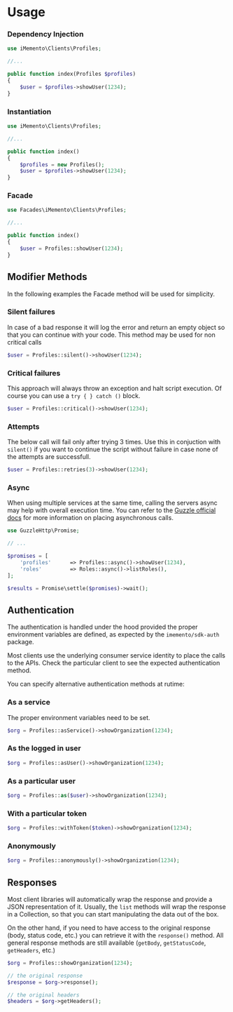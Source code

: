 # Usage

### Dependency Injection

```php
use iMemento\Clients\Profiles;

//...

public function index(Profiles $profiles)
{
    $user = $profiles->showUser(1234);
}
```

### Instantiation

```php
use iMemento\Clients\Profiles;

//...

public function index()
{
    $profiles = new Profiles();
    $user = $profiles->showUser(1234);
}
```

### Facade

```php
use Facades\iMemento\Clients\Profiles;

//...

public function index()
{
    $user = Profiles::showUser(1234);
}
```


## Modifier Methods

In the following examples the Facade method will be used for simplicity.

### Silent failures

In case of a bad response it will log the error and return an empty object so that you can continue with your code.
This method may be used for non critical calls

```php
$user = Profiles::silent()->showUser(1234);
```

### Critical failures

This approach will always throw an exception and halt script execution. Of course you can use a `try { } catch ()` block.

```php
$user = Profiles::critical()->showUser(1234);
```

### Attempts

The below call will fail only after trying 3 times. Use this in conjuction with `silent()` if you want to continue the
script without failure in case none of the attempts are successfull.

```php
$user = Profiles::retries(3)->showUser(1234);
```

### Async

When using multiple services at the same time, calling the servers async may help with overall execution time.
You can refer to the [Guzzle official docs](http://docs.guzzlephp.org/en/stable/quickstart.html#async-requests) for more information on placing asynchronous calls.

```php
use GuzzleHttp\Promise;

// ...

$promises = [
    'profiles'      => Profiles::async()->showUser(1234),
    'roles'         => Roles::async()->listRoles(),
];

$results = Promise\settle($promises)->wait();
```

## Authentication

The authentication is handled under the hood provided the proper environment variables are
defined, as expected by the `imemento/sdk-auth` package.

Most clients use the underlying consumer service identity to place the calls to the APIs. Check the particular
client to see the expected authentication method.

You can specify alternative authentication methods at rutime:

### As a service

The proper environment variables need to be set.

```php
$org = Profiles::asService()->showOrganization(1234);
```

### As the logged in user

```php
$org = Profiles::asUser()->showOrganization(1234);
```

### As a particular user

```php
$org = Profiles::as($user)->showOrganization(1234);
```

### With a particular token

```php
$org = Profiles::withToken($token)->showOrganization(1234);
```

### Anonymously

```php
$org = Profiles::anonymously()->showOrganization(1234);
```

## Responses

Most client libraries will automatically wrap the response and provide a JSON representation of it. Usually, the `list` methods
will wrap the response in a Collection, so that you can start manipulating the data out of the box.

On the other hand, if you need to have access to the original response (body, status code, etc.) you can retrieve it with the
`response()` method. All general response methods are still available (`getBody`, `getStatusCode`, `getHeaders`, etc.)

```php
$org = Profiles::showOrganization(1234);

// the original response
$response = $org->response();

// the original headers
$headers = $org->getHeaders();
```
